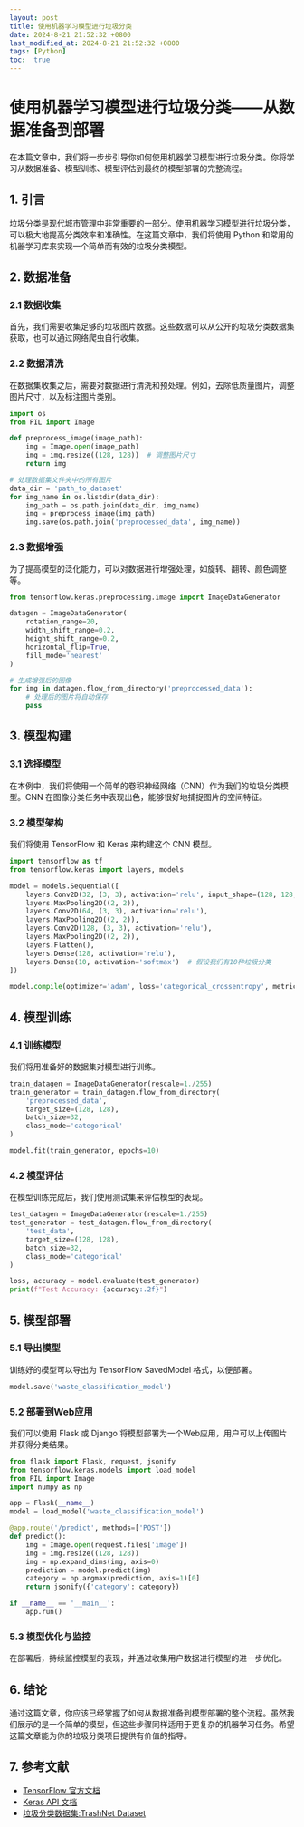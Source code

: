 ```yaml
---
layout: post
title: 使用机器学习模型进行垃圾分类
date: 2024-8-21 21:52:32 +0800
last_modified_at: 2024-8-21 21:52:32 +0800
tags: [Python]
toc:  true
---
```

# 使用机器学习模型进行垃圾分类——从数据准备到部署

在本篇文章中，我们将一步步引导你如何使用机器学习模型进行垃圾分类。你将学习从数据准备、模型训练、模型评估到最终的模型部署的完整流程。

## 1. 引言

垃圾分类是现代城市管理中非常重要的一部分。使用机器学习模型进行垃圾分类，可以极大地提高分类效率和准确性。在这篇文章中，我们将使用 Python 和常用的机器学习库来实现一个简单而有效的垃圾分类模型。

## 2. 数据准备

### 2.1 数据收集

首先，我们需要收集足够的垃圾图片数据。这些数据可以从公开的垃圾分类数据集获取，也可以通过网络爬虫自行收集。

### 2.2 数据清洗

在数据集收集之后，需要对数据进行清洗和预处理。例如，去除低质量图片，调整图片尺寸，以及标注图片类别。

```python
import os
from PIL import Image

def preprocess_image(image_path):
    img = Image.open(image_path)
    img = img.resize((128, 128))  # 调整图片尺寸
    return img

# 处理数据集文件夹中的所有图片
data_dir = 'path_to_dataset'
for img_name in os.listdir(data_dir):
    img_path = os.path.join(data_dir, img_name)
    img = preprocess_image(img_path)
    img.save(os.path.join('preprocessed_data', img_name))
````

### 2.3 数据增强
为了提高模型的泛化能力，可以对数据进行增强处理，如旋转、翻转、颜色调整等。

````python
from tensorflow.keras.preprocessing.image import ImageDataGenerator

datagen = ImageDataGenerator(
    rotation_range=20,
    width_shift_range=0.2,
    height_shift_range=0.2,
    horizontal_flip=True,
    fill_mode='nearest'
)

# 生成增强后的图像
for img in datagen.flow_from_directory('preprocessed_data'):
    # 处理后的图片将自动保存
    pass
````

## 3. 模型构建

### 3.1 选择模型
在本例中，我们将使用一个简单的卷积神经网络（CNN）作为我们的垃圾分类模型。CNN 在图像分类任务中表现出色，能够很好地捕捉图片的空间特征。

### 3.2 模型架构
我们将使用 TensorFlow 和 Keras 来构建这个 CNN 模型。

````python
import tensorflow as tf
from tensorflow.keras import layers, models

model = models.Sequential([
    layers.Conv2D(32, (3, 3), activation='relu', input_shape=(128, 128, 3)),
    layers.MaxPooling2D((2, 2)),
    layers.Conv2D(64, (3, 3), activation='relu'),
    layers.MaxPooling2D((2, 2)),
    layers.Conv2D(128, (3, 3), activation='relu'),
    layers.MaxPooling2D((2, 2)),
    layers.Flatten(),
    layers.Dense(128, activation='relu'),
    layers.Dense(10, activation='softmax')  # 假设我们有10种垃圾分类
])

model.compile(optimizer='adam', loss='categorical_crossentropy', metrics=['accuracy'])
````

## 4. 模型训练

### 4.1 训练模型
我们将用准备好的数据集对模型进行训练。

```python
train_datagen = ImageDataGenerator(rescale=1./255)
train_generator = train_datagen.flow_from_directory(
    'preprocessed_data',
    target_size=(128, 128),
    batch_size=32,
    class_mode='categorical'
)

model.fit(train_generator, epochs=10)
```

### 4.2 模型评估

在模型训练完成后，我们使用测试集来评估模型的表现。

```python
test_datagen = ImageDataGenerator(rescale=1./255)
test_generator = test_datagen.flow_from_directory(
    'test_data',
    target_size=(128, 128),
    batch_size=32,
    class_mode='categorical'
)

loss, accuracy = model.evaluate(test_generator)
print(f"Test Accuracy: {accuracy:.2f}")

```

## 5. 模型部署

### 5.1 导出模型
训练好的模型可以导出为 TensorFlow SavedModel 格式，以便部署。

```python
model.save('waste_classification_model')
```

### 5.2 部署到Web应用
我们可以使用 Flask 或 Django 将模型部署为一个Web应用，用户可以上传图片并获得分类结果。

```python
from flask import Flask, request, jsonify
from tensorflow.keras.models import load_model
from PIL import Image
import numpy as np

app = Flask(__name__)
model = load_model('waste_classification_model')

@app.route('/predict', methods=['POST'])
def predict():
    img = Image.open(request.files['image'])
    img = img.resize((128, 128))
    img = np.expand_dims(img, axis=0)
    prediction = model.predict(img)
    category = np.argmax(prediction, axis=1)[0]
    return jsonify({'category': category})

if __name__ == '__main__':
    app.run()
```

### 5.3 模型优化与监控
在部署后，持续监控模型的表现，并通过收集用户数据进行模型的进一步优化。

## 6. 结论
通过这篇文章，你应该已经掌握了如何从数据准备到模型部署的整个流程。虽然我们展示的是一个简单的模型，但这些步骤同样适用于更复杂的机器学习任务。希望这篇文章能为你的垃圾分类项目提供有价值的指导。

## 7. 参考文献

- [TensorFlow 官方文档](https://www.tensorflow.org/)
- [Keras API 文档](https://keras.io/)
- [垃圾分类数据集:TrashNet Dataset](https://github.com/garythung/trashnet)
